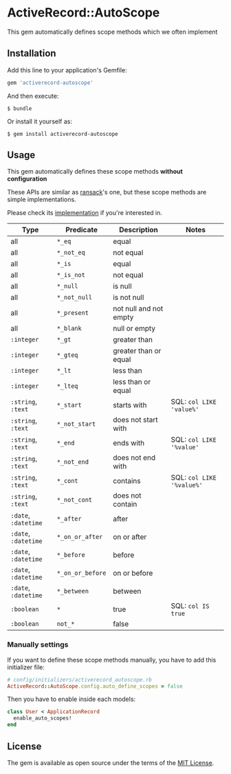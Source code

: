 # ActiveRecord::AutoScope

This gem automatically defines scope methods which we often implement

## Installation

Add this line to your application's Gemfile:

```ruby
gem 'activerecord-autoscope'
```

And then execute:

    $ bundle

Or install it yourself as:

    $ gem install activerecord-autoscope

## Usage

This gem automatically defines these scope methods **without configuration**

These APIs are similar as [ransack](https://github.com/activerecord-hackery/ransack/)'s one, but these scope methods are simple implementations.

Please check its [implementation](https://github.com/yhirano55/activerecord-autoscope/blob/master/lib/activerecord/auto_scope/scope_methods.rb) if you're interested in.

| Type | Predicate | Description | Notes |
| ---- | --------- | ----------- | ----- |
| all | `*_eq` | equal | |
| all | `*_not_eq` | not equal | |
| all | `*_is` | equal | |
| all | `*_is_not` | not equal | |
| all | `*_null` | is null | |
| all | `*_not_null` | is not null | |
| all | `*_present` | not null and not empty | |
| all | `*_blank` | null or empty | |
| `:integer` | `*_gt` | greater than | |
| `:integer` | `*_gteq` | greater than or equal | |
| `:integer` | `*_lt` | less than | |
| `:integer` | `*_lteq` | less than or equal | |
| `:string`, `:text` | `*_start` | starts with | SQL: `col LIKE 'value%'` |
| `:string`, `:text` | `*_not_start` | does not start with | |
| `:string`, `:text` | `*_end` | ends with | SQL: `col LIKE '%value'` |
| `:string`, `:text` | `*_not_end` | does not end with | |
| `:string`, `:text` | `*_cont` | contains | SQL: `col LIKE '%value%'` |
| `:string`, `:text` | `*_not_cont` | does not contain | |
| `:date`, `:datetime` | `*_after` | after | |
| `:date`, `:datetime` | `*_on_or_after` | on or after | |
| `:date`, `:datetime` | `*_before` | before | |
| `:date`, `:datetime` | `*_on_or_before` | on or before | |
| `:date`, `:datetime` | `*_between` | between | |
| `:boolean` | `*` | true | SQL: `col IS true` |
| `:boolean` | `not_*` | false | |

### Manually settings

If you want to define these scope methods manually, you have to add this initializer file:

```ruby
# config/initializers/activerecord_autoscope.rb
ActiveRecord::AutoScope.config.auto_define_scopes = false
```

Then you have to enable inside each models:

```ruby
class User < ApplicationRecord
  enable_auto_scopes!
end
```

## License

The gem is available as open source under the terms of the [MIT License](https://opensource.org/licenses/MIT).
